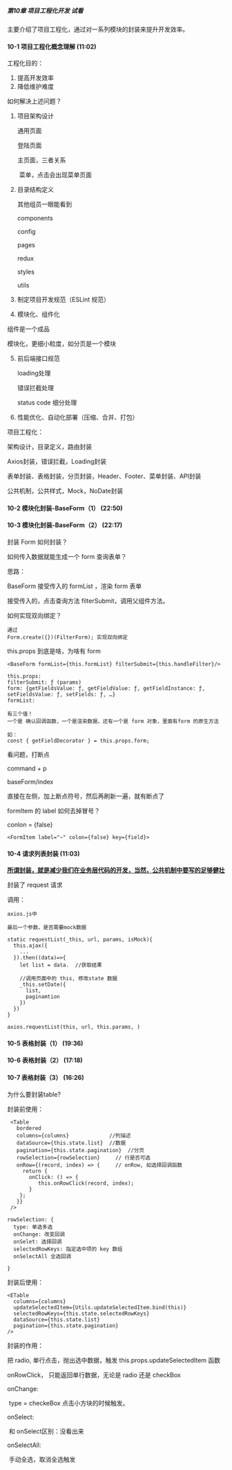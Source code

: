 ##### 第10章 项目工程化开发 **试看**

主要介绍了项目工程化，通过对一系列模块的封装来提升开发效率。

#### 10-1 项目工程化概念理解 (11:02)

工程化目的：

1. 提高开发效率
2. 降低维护难度

如何解决上述问题？

1. 项目架构设计

   通用页面

   登陆页面

   主页面，三者关系

   ​	菜单，点击会出现菜单页面

2. 目录结构定义

   其他组员一眼能看到

   components

   config

   pages

   redux

   styles

   utils

3. 制定项目开发规范（ESLint 规范）

4.   模块化、组件化

   组件是一个成品

   模块化，更细小粒度，如分页是一个模块

5. 前后端接口规范

   loading处理

   错误拦截处理

   status code 细分处理

6. 性能优化、自动化部署（压缩、合并、打包）



项目工程化：

架构设计，目录定义，路由封装

Axios封装，错误拦截，Loading封装

表单封装、表格封装，分页封装，Header、Footer、菜单封装、API封装

公共机制，公共样式，Mock，NoDate封装



#### 10-2 模块化封装-BaseForm（1） (22:50)

#### 10-3 模块化封装-BaseForm（2） (22:17)

封装 Form 如何封装？

如何传入数据就能生成一个 form 查询表单？

 思路：

BaseForm 接受传入的 formList ，渲染 form 表单

接受传入的，点击查询方法 filterSubmit，调用父组件方法。

 

如何实现双向绑定？

```
通过
Form.create({})(FilterForm); 实现双向绑定
```

this.props 到底是啥，为啥有 form

```react
<BaseForm formList={this.formList} filterSubmit={this.handleFilter}/>
               
this.props: 
filterSubmit: ƒ (params)
form: {getFieldsValue: ƒ, getFieldValue: ƒ, getFieldInstance: ƒ, setFieldsValue: ƒ, setFields: ƒ, …}
formList:

有三个值！
一个是 确认回调函数，一个是渲染数据，还有一个是 form 对象，里面有form 的原生方法

如：
const { getFieldDecorator } = this.props.form;
```



看问题，打断点

command + p

baseForm/index

直接在左侧，加上断点符号，然后再刷新一遍，就有断点了



formItem 的 label 如何去掉冒号？

conlon = {false}

```
<FormItem label="~" colon={false} key={field}>
```



#### 10-4 请求列表封装 (11:03)

**<u>所谓封装，就是减少我们在业务层代码的开发，当然，公共机制中要写的足够健壮</u>**



封装了 request 请求

调用：

```react
axios.js中

最后一个参数，是否需要mock数据

static requestList(_this, url, params, isMock){
  this.ajax({ 
  	...
  }).then((data)=>{
    let list = data.  //获取结果
    
    //调用页面中的 this, 修改state 数据
    _this.setDate({
      list,
      paginamtion
    })
  })
}

axios.requestList(this, url, this.params, )

```

#### 10-5 表格封装（1） (19:36)

#### 10-6 表格封装（2） (17:18)

#### 10-7 表格封装（3） (16:26)

为什么要封装table?

封装前使用：

```react
 <Table
   bordered
   columns={columns}             //列描述
   dataSource={this.state.list}  //数据
   pagination={this.state.pagination}  //分页
   rowSelection={rowSelection}     // 行是否可选
   onRow={(record, index) => {     // onRow, 如选择回调函数
     return {
       onClick: () => {
          this.onRowClick(record, index);
       }
   	};
   }}
 />

rowSelection: {
  type: 单选多选
  onChange: 改变回调
  onSelet: 选择回调
  selectedRowKeys: 指定选中项的 key 数组
  onSelectAll 全选回调
  
}
```

封装后使用：

```react
<ETable
  columns={columns}
  updateSelectedItem={Utils.updateSelectedItem.bind(this)}
  selectedRowKeys={this.state.selectedRowKeys}
  dataSource={this.state.list}
  pagination={this.state.pagination}
/>
```



封装的作用：

把 radio, 单行点击，抛出选中数据，触发  this.props.updateSelectedItem  函数

onRowClick， 只能返回单行数据，无论是 radio 还是 checkBox

onChange:

​	type = checkeBox  点击小方块的时候触发。

onSelect:

​	和 onSelect区别：没看出来

onSelectAll:

​	手动全选，取消全选触发



